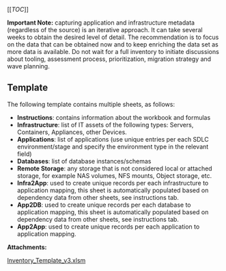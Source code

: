   

  

|    |    |    |    |
| --- | --- | --- | --- |

  

  

[[_TOC_]]

  

**Important Note:** capturing application and infrastructure metadata (regardless of the source) is an iterative approach. It can take several weeks to obtain the desired level of detail. The recommendation is to focus on the data that can be obtained now and to keep enriching the data set as more data is available. Do not wait for a full inventory to initiate discussions about tooling, assessment process, prioritization, migration strategy and wave planning.

Template
--------

The following template contains multiple sheets, as follows:

*   **Instructions**: contains information about the workbook and formulas
*   **Infrastructure**: list of IT assets of the following types: Servers, Containers, Appliances, other Devices.
*   **Applications**: list of applications (use unique entries per each SDLC environment/stage and specify the environment type in the relevant field)
*   **Databases**: list of database instances/schemas
*   **Remote Storage**: any storage that is not considered local or attached storage, for example NAS volumes, NFS mounts, Object storage, etc.
*   **Infra2App**: used to create unique records per each infrastructure to application mapping, this sheet is automatically populated based on dependency data from other sheets, see instructions tab.
*   **App2DB**: used to create unique records per each database to application mapping, this sheet is automatically populated based on dependency data from other sheets, see instructions tab.
*   **App2App**: used to create unique records per each application to application mapping.

 **Attachments:** 


[Inventory_Template_v3.xlsm](/.attachments/DK-Portfolio/Inventory_Template_v3.xlsm)
